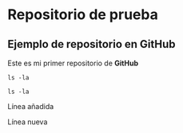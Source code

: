 # Repositorio de prueba
## Ejemplo de repositorio en GitHub
Este es mi primer repositorio de **GitHub**

	ls -la
	
`ls -la`

Línea añadida

Línea nueva